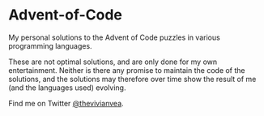 # Advent-of-Code

My personal solutions to the Advent of Code puzzles in various programming languages.

These are not optimal solutions, and are only done for my own entertainment. Neither is there any promise to maintain the code of the solutions, and the solutions may therefore over time show the result of me (and the languages used) evolving. 

Find me on Twitter [@thevivianvea](https://twitter.com/thevivianvea).